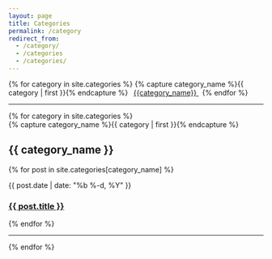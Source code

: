 ```yaml
---
layout: page
title: Categories
permalink: /category
redirect_from:
  - /category/
  - /categories
  - /categories/
---
```



<div id="categories">
    <div class="row">
    {% for category in site.categories %}
        {% capture category_name %}{{ category | first }}{% endcapture %}
          <a class="btn btn-dark" href="#{{ category_name | slugize }}" style="margin: 0.5em;">
              {{category_name}}
          </a>
    {% endfor %}
    </div>
</div>

<hr/>

<div id="archives">
{% for category in site.categories %}
  <div class="archive-group">
    {% capture category_name %}{{ category | first }}{% endcapture %}
    <div id="#{{ category_name | slugize }}"></div>
    <a name="{{ category_name | slugize }}"></a>
    <h2 class="category-head">{{ category_name }}</h2>
    {% for post in site.categories[category_name] %}
        <p>
            <span class="post-meta">{{ post.date | date: "%b %-d, %Y" }}</span>
            <h3>
                <a class="post-link" href="{{ post.url | prepend: site.url }}">{{ post.title }}</a>
            </h3>
        </p>
    {% endfor %}
  </div>
  <hr/>
{% endfor %}
</div>